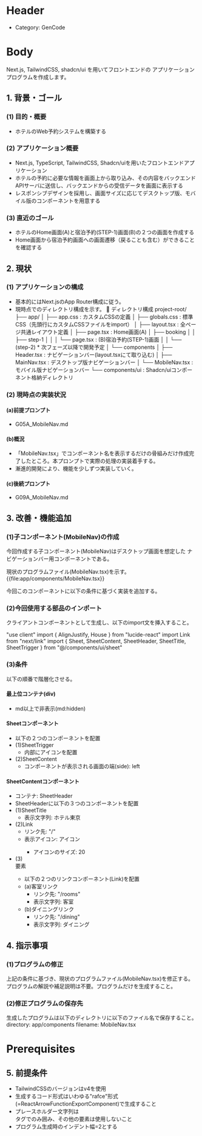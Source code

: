 # Header
- Category: GenCode

# Body
Next.js, TailwindCSS, shadcn/ui を用いてフロントエンドの
アプリケーションプログラムを作成します。

## 1. 背景・ゴール
### (1) 目的・概要
- ホテルのWeb予約システムを構築する

### (2) アプリケーション概要
- Next.js, TypeScript, TailwindCSS, Shadcn/uiを用いたフロントエンドアプリケーション
- ホテルの予約に必要な情報を画面上から取り込み、その内容をバックエンドAPIサーバに送信し、バックエンドからの受信データを画面に表示する
- レスポンシブデザインを採用し、画面サイズに応じてデスクトップ版、モバイル版のコンポーネントを用意する

### (3) 直近のゴール
- ホテルのHome画面(A)と宿泊予約(STEP-1)画面(B)の２つの画面を作成する
- Home画面から宿泊予約画面への画面遷移（戻ることも含む）ができることを確認する

## 2. 現状
### (1) アプリケーションの構成
- 基本的にはNext.jsのApp Router構成に従う。
- 現時点でのディレクトリ構成を示す。
    📁 ディレクトリ構成
    project-root/
    ├── app/
    │   ├── app.css : カスタムCSSの定義
    │   ├── globals.css : 標準CSS（先頭行にカスタムCSSファイルをimport）
    │   ├── layout.tsx : 全ページ共通レイアウト定義
    │   ├── page.tsx : Home画面(A)
    │   ├── booking
    │   │   ├── step-1
    │   │   │   └── page.tsx : (B)宿泊予約(STEP-1)画面
    │   │   └── (step-2)  * 次フェーズ以降で開発予定
    │   └── components
    │       ├── Header.tsx : ナビゲーションバー(layout.tsxにて取り込む)
    │       ├── MainNav.tsx : デスクトップ版ナビゲーションバー
    │       └── MobileNav.tsx : モバイル版ナビゲーションバー
    └── components/ui : Shadcn/uiコンポーネント格納ディレクトリ

### (2) 現時点の実装状況
#### (a)前提プロンプト
- G05A_MobileNav.md

#### (b)概況
- 「MobileNav.tsx」でコンポーネント名を表示するだけの骨組みだけ作成完了したところ。本プロンプトで実際の処理の実装着手する。
- 漸進的開発により、機能を少しずつ実装していく。

#### (c)後続プロンプト
- G09A_MobileNav.md

## 3. 改善・機能追加
### (1)子コンポーネント(MobileNav)の作成
今回作成する子コンポーネント(MobileNav)はデスクトップ画面を想定した
ナビゲーションバー用コンポーネントである。

現状のプログラムファイル(MobileNav.tsx)を示す。
{{file:app/components/MobileNav.tsx}}

今回このコンポーネントに以下の条件に基づく実装を追加する。

### (2)今回使用する部品のインポート
クライアントコンポーネントとして生成し、以下のimport文を挿入すること。

"use client"
import { AlignJustify, House } from "lucide-react"
import Link from "next/link"
import { Sheet, SheetContent, SheetHeader, SheetTitle, SheetTrigger } from "@/components/ui/sheet"

### (3)条件
以下の順番で階層化させる。

#### 最上位コンテナ(div)
- md以上で非表示(md:hidden)

#### Sheetコンポーネント
- 以下の２つのコンポーネントを配置
- (1)SheetTrigger
  - 内部に<AlignJustify>アイコンを配置
- (2)SheetContent
  - コンポーネントが表示される画面の端(side): left

#### SheetContentコンポーネント
- コンテナ: SheetHeader
- SheetHeaderに以下の３つのコンポーネントを配置
- (1)SheetTitle
  - 表示文字列: ホテル東京
- (2)Link
  - リンク先: "/"
  - 表示アイコン: <House>アイコン
    - アイコンのサイズ: 20
- (3)<nav>要素
  - 以下の２つのリンクコンポーネント(Link)を配置
  - (a)客室リンク
    - リンク先: "/rooms"
    - 表示文字列: 客室
  - (b)ダイニングリンク
    - リンク先: "/dining"
    - 表示文字列: ダイニング

## 4. 指示事項

### (1)プログラムの修正
上記の条件に基づき、現状のプログラムファイル(MobileNav.tsx)を修正する。
プログラムの解説や補足説明は不要。プログラムだけを生成すること。

### (2)修正プログラムの保存先
生成したプログラムは以下のディレクトリに以下のファイル名で保存すること。
directory: app/components
filename: MobileNav.tsx

# Prerequisites

## 5. 前提条件
- TailwindCSSのバージョンはv4を使用
- 生成するコード形式はいわゆる"rafce"形式(=ReactArrowFunctionExportComponent)で生成すること
- プレースホルダー文字列は<div>タグでのみ囲み、その他の要素は使用しないこと
- プログラム生成時のインデント幅=2とする

